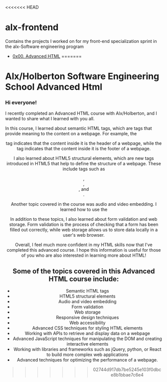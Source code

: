<<<<<<< HEAD
# alx-frontend
Contains the projects I worked on for my front-end specialization sprint in the alx-Software engineering program

- [0x00. Advanced HTML](./0x00-html_advanced/)
=======
# Alx/Holberton Software Engineering  School Advanced Html 

### Hi everyone!

I recently completed an Advanced HTML course with Alx/Holberton, and I wanted to share what I learned with you all.

In this course, I learned about semantic HTML tags, which are tags that provide meaning to the content on a webpage. For example, the <header> tag indicates that the content inside it is the header of a webpage, while the <footer> tag indicates that the content inside it is the footer of a webpage.

I also learned about HTML5 structural elements, which are new tags introduced in HTML5 that help to define the structure of a webpage. These include tags such as <header>, <footer>, <main>, and <article>.

Another topic covered in the course was audio and video embedding. I learned how to use the <audio> and <video> tags to embed audio and video files into a webpage, as well as how to customize the player controls and add captions.

In addition to these topics, I also learned about form validation and web storage. Form validation is the process of checking that a form has been filled out correctly, while web storage allows us to store data locally in a user's web browser.

Overall, I feel much more confident in my HTML skills now that I've completed this advanced course. I hope this information is useful for those of you who are also interested in learning more about HTML!
  
 ## Some of the topics covered in this Advanced HTML course include:

* Semantic HTML tags
* HTML5 structural elements
* Audio and video embedding
* Form validation
* Web storage
* Responsive design techniques
* Web accessibility
* Advanced CSS techniques for styling HTML elements
* Working with APIs to retrieve and display data on a webpage
* Advanced JavaScript techniques for manipulating the DOM and creating interactive elements
* Working with libraries and frameworks such as jQuery, python, or React to build more complex web applications
* Advanced techniques for optimizing the performance of a webpage.
>>>>>>> 02744d917db7be5245e103f0dbce8b1bbae7c6e4
